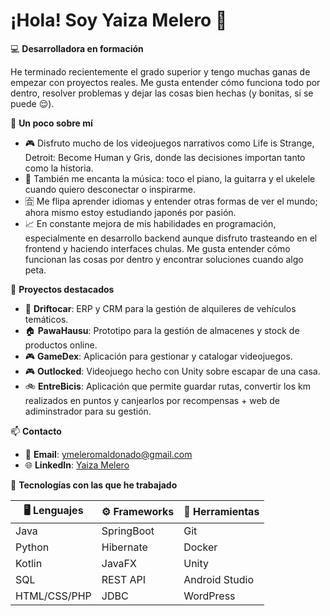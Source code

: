 # ¡Hola! Soy Yaiza Melero 🌙

💻 **Desarrolladora en formación**  

He terminado recientemente el grado superior y tengo muchas ganas de empezar con proyectos reales. Me gusta entender cómo funciona todo por dentro, resolver problemas y dejar las cosas bien hechas (y bonitas, si se puede 😌).

🎸 **Un poco sobre mí**   

- 🎮 Disfruto mucho de los videojuegos narrativos como Life is Strange, Detroit: Become Human y Gris, donde las decisiones importan tanto como la historia. 
- 🎵 También me encanta la música: toco el piano, la guitarra y el ukelele cuando quiero desconectar o inspirarme. 
- 🈴 Me flipa aprender idiomas y entender otras formas de ver el mundo; ahora mismo estoy estudiando japonés por pasión. 
- 📈 En constante mejora de mis habilidades en programación, especialmente en desarrollo backend aunque disfruto trasteando en el frontend y haciendo interfaces chulas. Me gusta entender cómo funcionan las cosas por dentro y encontrar soluciones cuando algo peta.

🎯 **Proyectos destacados**  
- 🚗 **Driftocar**: ERP y CRM para la gestión de alquileres de vehículos temáticos.
- 🏠 **PawaHausu**: Prototipo para la gestión de almacenes y stock de productos online.
- 🎮 **GameDex**: Aplicación para gestionar y catalogar videojuegos.
- 🎮 **Outlocked**: Videojuego hecho con Unity sobre escapar de una casa.
- 🚲 **EntreBicis**: Aplicación que permite guardar rutas, convertir los km realizados en puntos y canjearlos por recompensas + web de adiminstrador para su gestión.

📫 **Contacto**  
- 📧 **Email**: ymeleromaldonado@gmail.com  
- 🌐 **LinkedIn**: [Yaiza Melero](https://www.linkedin.com/in/yaiza-m-0722632a2/)  

🚀 **Tecnologías con las que he trabajado**

| 🖥️ Lenguajes | ⚙️ Frameworks | 🧰 Herramientas |
|------------------|-------------------|----------------------|
| Java             | SpringBoot        | Git                  |
| Python           | Hibernate         | Docker               |
| Kotlin           | JavaFX            | Unity                |
| SQL              | REST API          | Android Studio       |
| HTML/CSS/PHP     | JDBC              | WordPress            |
